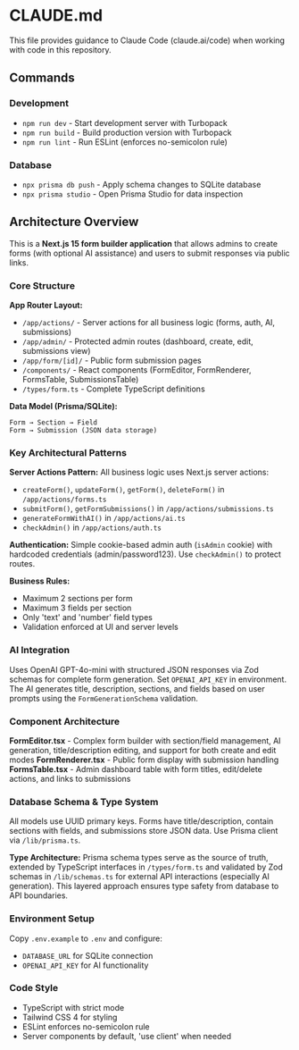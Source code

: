 # CLAUDE.md

This file provides guidance to Claude Code (claude.ai/code) when working with code in this repository.

## Commands

### Development
- `npm run dev` - Start development server with Turbopack
- `npm run build` - Build production version with Turbopack
- `npm run lint` - Run ESLint (enforces no-semicolon rule)

### Database
- `npx prisma db push` - Apply schema changes to SQLite database
- `npx prisma studio` - Open Prisma Studio for data inspection

## Architecture Overview

This is a **Next.js 15 form builder application** that allows admins to create forms (with optional AI assistance) and users to submit responses via public links.

### Core Structure

**App Router Layout:**
- `/app/actions/` - Server actions for all business logic (forms, auth, AI, submissions)
- `/app/admin/` - Protected admin routes (dashboard, create, edit, submissions view)
- `/app/form/[id]/` - Public form submission pages
- `/components/` - React components (FormEditor, FormRenderer, FormsTable, SubmissionsTable)
- `/types/form.ts` - Complete TypeScript definitions

**Data Model (Prisma/SQLite):**
```
Form → Section → Field
Form → Submission (JSON data storage)
```

### Key Architectural Patterns

**Server Actions Pattern:** All business logic uses Next.js server actions:
- `createForm()`, `updateForm()`, `getForm()`, `deleteForm()` in `/app/actions/forms.ts`
- `submitForm()`, `getFormSubmissions()` in `/app/actions/submissions.ts`
- `generateFormWithAI()` in `/app/actions/ai.ts`
- `checkAdmin()` in `/app/actions/auth.ts`

**Authentication:** Simple cookie-based admin auth (`isAdmin` cookie) with hardcoded credentials (admin/password123). Use `checkAdmin()` to protect routes.

**Business Rules:**
- Maximum 2 sections per form
- Maximum 3 fields per section
- Only 'text' and 'number' field types
- Validation enforced at UI and server levels

### AI Integration

Uses OpenAI GPT-4o-mini with structured JSON responses via Zod schemas for complete form generation. Set `OPENAI_API_KEY` in environment. The AI generates title, description, sections, and fields based on user prompts using the `FormGenerationSchema` validation.

### Component Architecture

**FormEditor.tsx** - Complex form builder with section/field management, AI generation, title/description editing, and support for both create and edit modes
**FormRenderer.tsx** - Public form display with submission handling
**FormsTable.tsx** - Admin dashboard table with form titles, edit/delete actions, and links to submissions

### Database Schema & Type System

All models use UUID primary keys. Forms have title/description, contain sections with fields, and submissions store JSON data. Use Prisma client via `/lib/prisma.ts`.

**Type Architecture:** Prisma schema types serve as the source of truth, extended by TypeScript interfaces in `/types/form.ts` and validated by Zod schemas in `/lib/schemas.ts` for external API interactions (especially AI generation). This layered approach ensures type safety from database to API boundaries.

### Environment Setup

Copy `.env.example` to `.env` and configure:
- `DATABASE_URL` for SQLite connection
- `OPENAI_API_KEY` for AI functionality

### Code Style

- TypeScript with strict mode
- Tailwind CSS 4 for styling
- ESLint enforces no-semicolon rule
- Server components by default, 'use client' when needed